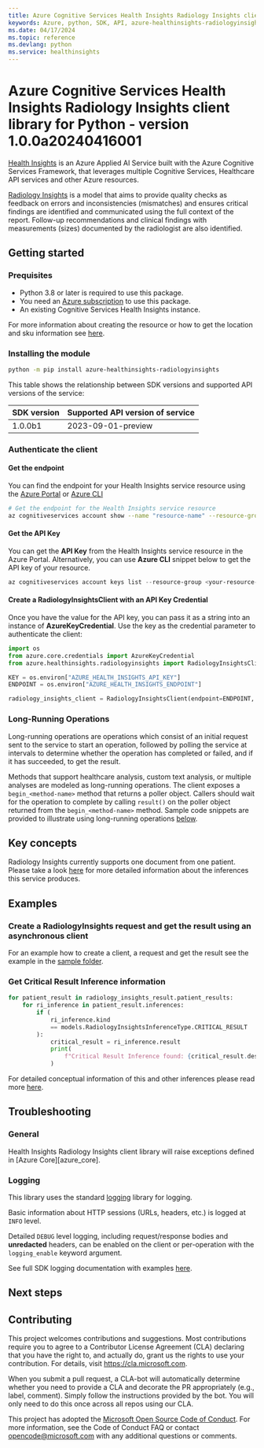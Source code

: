 ```yaml
---
title: Azure Cognitive Services Health Insights Radiology Insights client library for Python
keywords: Azure, python, SDK, API, azure-healthinsights-radiologyinsights, healthinsights
ms.date: 04/17/2024
ms.topic: reference
ms.devlang: python
ms.service: healthinsights
---
```

# Azure Cognitive Services Health Insights Radiology Insights client library for Python - version 1.0.0a20240416001 

[Health Insights][health_insights] is an Azure Applied AI Service built with the Azure Cognitive Services Framework, that leverages multiple Cognitive Services, Healthcare API services and other Azure resources.

[Radiology Insights][radiology_insights_docs] is a model that aims to provide quality checks as feedback on errors and inconsistencies (mismatches) and ensures critical findings are identified and communicated using the full context of the report. Follow-up recommendations and clinical findings with measurements (sizes) documented by the radiologist are also identified.

## Getting started

### Prequisites

- Python 3.8 or later is required to use this package.
- You need an [Azure subscription][azure_sub] to use this package.
- An existing Cognitive Services Health Insights instance.

For more information about creating the resource or how to get the location and sku information see [here][cognitive_resource_cli].

### Installing the module

```bash
python -m pip install azure-healthinsights-radiologyinsights
```
This table shows the relationship between SDK versions and supported API versions of the service:

| SDK version | Supported API version of service |
|-------------|----------------------------------|
| 1.0.0b1     | 2023-09-01-preview               |


### Authenticate the client

#### Get the endpoint

You can find the endpoint for your Health Insights service resource using the [Azure Portal][azure_portal] or [Azure CLI][azure_cli]


```bash
# Get the endpoint for the Health Insights service resource
az cognitiveservices account show --name "resource-name" --resource-group "resource-group-name" --query "properties.endpoint"
```

#### Get the API Key

You can get the **API Key** from the Health Insights service resource in the Azure Portal.
Alternatively, you can use **Azure CLI** snippet below to get the API key of your resource.

```PowerShell
az cognitiveservices account keys list --resource-group <your-resource-group-name> --name <your-resource-name>
```

#### Create a RadiologyInsightsClient with an API Key Credential

Once you have the value for the API key, you can pass it as a string into an instance of **AzureKeyCredential**. Use the key as the credential parameter to authenticate the client:

<!-- SNIPPET:sample_critical_result_inference_async.create_radiology_insights_client-->
```python 
import os
from azure.core.credentials import AzureKeyCredential
from azure.healthinsights.radiologyinsights import RadiologyInsightsClient

KEY = os.environ["AZURE_HEALTH_INSIGHTS_API_KEY"]
ENDPOINT = os.environ["AZURE_HEALTH_INSIGHTS_ENDPOINT"]

radiology_insights_client = RadiologyInsightsClient(endpoint=ENDPOINT, credential=AzureKeyCredential(KEY))
```
<!-- SNIPPET:sample_critical_result_inference_async.create_radiology_insights_client-->

### Long-Running Operations

Long-running operations are operations which consist of an initial request sent to the service to start an operation,
followed by polling the service at intervals to determine whether the operation has completed or failed, and if it has
succeeded, to get the result.

Methods that support healthcare analysis, custom text analysis, or multiple analyses are modeled as long-running operations.
The client exposes a `begin_<method-name>` method that returns a poller object. Callers should wait
for the operation to complete by calling `result()` on the poller object returned from the `begin_<method-name>` method.
Sample code snippets are provided to illustrate using long-running operations [below](#examples "Examples").

## Key concepts

Radiology Insights currently supports one document from one patient. Please take a look [here][inferences] for more detailed information about the inferences this service produces. 

## Examples

### Create a RadiologyInsights request and get the result using an asynchronous client

For an example how to create a client, a request and get the result see the example in the [sample folder][sample_folder].

### Get Critical Result Inference information

<!-- SNIPPET:sample_critical_result_inference_async.display_critical_results-->
```python
for patient_result in radiology_insights_result.patient_results:
    for ri_inference in patient_result.inferences:
        if (
            ri_inference.kind
            == models.RadiologyInsightsInferenceType.CRITICAL_RESULT
        ):
            critical_result = ri_inference.result
            print(
                f"Critical Result Inference found: {critical_result.description}"
            )
```
<!-- SNIPPET:sample_critical_result_inference_async.display_critical_results-->

For detailed conceptual information of this and other inferences please read more [here][inferences].

## Troubleshooting

### General

Health Insights Radiology Insights client library will raise exceptions defined in [Azure Core][azure_core].

### Logging

This library uses the standard [logging](https://docs.python.org/3/library/logging.html) library for logging.

Basic information about HTTP sessions (URLs, headers, etc.) is logged at `INFO` level.

Detailed `DEBUG` level logging, including request/response bodies and **unredacted**
headers, can be enabled on the client or per-operation with the `logging_enable` keyword argument.

See full SDK logging documentation with examples [here](https://learn.microsoft.com/azure/developer/python/sdk/azure-sdk-logging).

## Next steps

## Contributing

This project welcomes contributions and suggestions. Most contributions require
you to agree to a Contributor License Agreement (CLA) declaring that you have
the right to, and actually do, grant us the rights to use your contribution.
For details, visit https://cla.microsoft.com.

When you submit a pull request, a CLA-bot will automatically determine whether
you need to provide a CLA and decorate the PR appropriately (e.g., label,
comment). Simply follow the instructions provided by the bot. You will only
need to do this once across all repos using our CLA.

This project has adopted the
[Microsoft Open Source Code of Conduct][code_of_conduct]. For more information,
see the Code of Conduct FAQ or contact <opencode@microsoft.com> with any
additional questions or comments.

<!-- LINKS -->
[health_insights]: https://learn.microsoft.com/azure/azure-health-insights/overview
[radiology_insights_docs]: https://learn.microsoft.com/azure/azure-health-insights/radiology-insights/
[azure_sub]: https://azure.microsoft.com/free/
[cognitive_resource_cli]: /azure/cognitive-services/cognitive-services-apis-create-account-cli
[azure_portal]: https://ms.portal.azure.com/#create/Microsoft.CognitiveServicesHealthInsights
[azure_cli]: https://learn.microsoft.com/cli/azure/
[inferences]: https://learn.microsoft.com/azure/azure-health-insights/radiology-insights/inferences
[code_of_conduct]: https://opensource.microsoft.com/codeofconduct/
[sample_folder]: https://github.com/Azure/azure-sdk-for-python/tree/main/sdk/healthinsights/azure-healthinsights-radiologyinsights/samples
